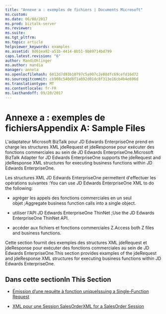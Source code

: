 ```yaml
---
title: "Annexe a : exemples de fichiers | Documents Microsoft"
ms.custom: 
ms.date: 06/08/2017
ms.prod: biztalk-server
ms.reviewer: 
ms.suite: 
ms.tgt_pltfrm: 
ms.topic: article
helpviewer_keywords: examples
ms.assetid: 8d61ea92-a51b-4414-8b51-9b89714bd799
caps.latest.revision: "6"
author: MandiOhlinger
ms.author: mandia
manager: anneta
ms.openlocfilehash: 6012d7d93b10797c5a907c2e08dfc69cefd16d72
ms.sourcegitcommit: cb908c540d8f1a692d01dc8f313e16cb4b4e696d
ms.translationtype: MT
ms.contentlocale: fr-FR
ms.lasthandoff: 09/20/2017
---
```

# <a name="appendix-a-sample-files"></a><span data-ttu-id="74e2a-102">Annexe a : exemples de fichiers</span><span class="sxs-lookup"><span data-stu-id="74e2a-102">Appendix A: Sample Files</span></span>
<span data-ttu-id="74e2a-103">L'adaptateur Microsoft BizTalk pour JD Edwards EnterpriseOne prend en charge les structures XML jdeRequest et jdeResponse pour exécuter des fonctions commerciales au sein de JD Edwards EnterpriseOne.</span><span class="sxs-lookup"><span data-stu-id="74e2a-103">Microsoft BizTalk Adapter for JD Edwards EnterpriseOne supports the jdeRequest and jdeResponse XML structures for executing business functions within JD Edwards EnterpriseOne.</span></span>  
  
 <span data-ttu-id="74e2a-104">Les structures XML JD Edwards EnterpriseOne permettent d'effectuer les opérations suivantes :</span><span class="sxs-lookup"><span data-stu-id="74e2a-104">You can use JD Edwards EnterpriseOne XML to do the following:</span></span>  
  
-   <span data-ttu-id="74e2a-105">agréger les appels des fonctions commerciales en un seul objet ;</span><span class="sxs-lookup"><span data-stu-id="74e2a-105">Aggregate business function calls into a single object.</span></span>  
  
-   <span data-ttu-id="74e2a-106">utiliser l'API JD Edwards EnterpriseOne ThinNet ;</span><span class="sxs-lookup"><span data-stu-id="74e2a-106">Use the JD Edwards EnterpriseOne ThinNet API.</span></span>  
  
-   <span data-ttu-id="74e2a-107">accéder aux fichiers et fonctions commerciales Z.</span><span class="sxs-lookup"><span data-stu-id="74e2a-107">Access both Z files and business functions.</span></span>  
  
 <span data-ttu-id="74e2a-108">Cette section fournit des exemples des structures XML jdeRequest et jdeResponse pour exécuter des fonctions commerciales au sein de JD Edwards EnterpriseOne.</span><span class="sxs-lookup"><span data-stu-id="74e2a-108">This section provides examples of the jdeRequest and jdeResponse XML structures for executing business functions within JD Edwards EnterpriseOne.</span></span>  
  
## <a name="in-this-section"></a><span data-ttu-id="74e2a-109">Dans cette section</span><span class="sxs-lookup"><span data-stu-id="74e2a-109">In This Section</span></span>  
  
-   [<span data-ttu-id="74e2a-110">Émission d’une requête à fonction unique</span><span class="sxs-lookup"><span data-stu-id="74e2a-110">Issuing a Single-Function Request</span></span>](../core/issuing-a-single-function-request.md)  
  
-   [<span data-ttu-id="74e2a-111">XML pour une Session SalesOrder</span><span class="sxs-lookup"><span data-stu-id="74e2a-111">XML for a SalesOrder Session</span></span>](../core/xml-for-a-salesorder-session.md)